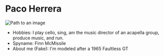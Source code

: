 
# Paco Herrera

![Path to an image](happiness.jpg)

- Hobbies: I play cello, sing, am the music director of an acapella group, produce music, and run.
- Spyname: Finn McMissile
- About me (Fake): I'm modeled after a 1965 Faultless GT
